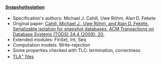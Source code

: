 #### <a href="https://github.com/sanjosh/tlaplus/blob/master/amazon/serializableSnapshotIsolation.tla">SnapshotIsolation</a>
- Specification's authors: Michael J. Cahill, Uwe Röhm, Alan D. Fekete
- Original paper: <a href="http://cahill.net.au/wp-content/uploads/2010/02/cahill-thesis.pdf">Cahill, Michael J., Uwe Röhm, and Alan D. Fekete. Serializable isolation for snapshot databases. ACM Transactions on Database Systems (TODS) 34.4 (2009): 20.</a>
- Extended modules: FinSet, Int, Seq
- Computation models: Write-rejection
- Some properties checked with TLC: termination, correctness
- <a href="https://github.com/sanjosh/tlaplus/blob/master/amazon/serializableSnapshotIsolation.tla">TLA<sup>+</sup> files</a>